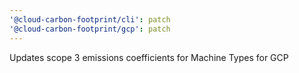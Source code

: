 ```yaml
---
'@cloud-carbon-footprint/cli': patch
'@cloud-carbon-footprint/gcp': patch
---
```


Updates scope 3 emissions coefficients for Machine Types for GCP
